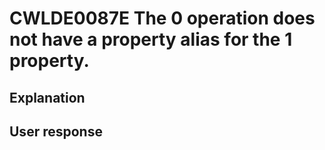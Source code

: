 # CWLDE0087E The 0 operation does not have a property alias for the 1 property.

## Explanation

## User response
